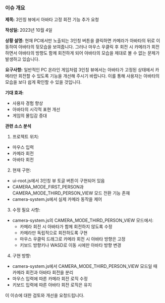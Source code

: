 ### 이슈 개요

**제목:** 3인칭 뷰에서 아바타 고정 회전 기능 추가 요청

**작성일:** 2023년 10월 4일

**상황 설명:**
현재 PC에서만 노출되는 3인칭 버튼을 클릭하면 카메라가 아바타의 뒤로 이동하여 아바타의 뒷모습을 보여줍니다. 그러나 마우스 우클릭 후 회전 시 카메라가 회전하면서 아바타의 방향도 함께 회전하게 되어 아바타의 모습을 제대로 볼 수 없는 문제가 발생하고 있습니다.

**요구사항:**
일반적인 PC 온라인 게임처럼 3인칭 뷰에서는 아바타가 고정된 상태에서 카메라만 회전할 수 있도록 기능을 개선해 주시기 바랍니다. 이를 통해 사용자는 아바타의 모습을 보다 쉽게 확인할 수 있을 것입니다.

**기대 효과:**
- 사용자 경험 향상
- 아바타의 시각적 표현 개선
- 게임의 몰입감 증대

**관련 소스 분석**

1. 프로젝트 위치:
 
- 마우스 입력
- 카메라 회전
- 아바타 회전

2. 현재 구현:
- ui-root.js에서 3인칭 뷰 토글 버튼이 구현되어 있음
- CAMERA_MODE_FIRST_PERSON과 CAMERA_MODE_THIRD_PERSON_VIEW 모드 전환 기능 존재
- camera-system.js에서 실제 카메라 동작을 제어

3. 수정 필요 사항:
- camera-system.js의 CAMERA_MODE_THIRD_PERSON_VIEW 모드에서:
  - 카메라 회전 시 아바타가 함께 회전하지 않도록 수정
  - 카메라만 독립적으로 회전하도록 구현
  - 마우스 우클릭 드래그로 카메라 회전 시 아바타 방향은 고정
  - 키보드 방향키나 WASD로 이동 시에만 아바타 방향 변경

4. 구현 방향:
- camera-system.js에서 CAMERA_MODE_THIRD_PERSON_VIEW 모드일 때 카메라 회전과 아바타 회전을 분리
- 마우스 입력에 따른 카메라 회전 로직 수정
- 키보드 입력에 따른 아바타 회전 로직은 유지

이 이슈에 대한 검토와 개선을 요청드립니다.
